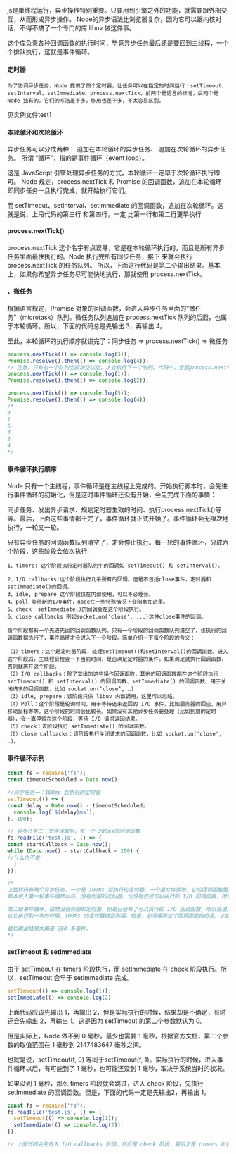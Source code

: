 js是单线程运⾏，异步操作特别重要。只要⽤到引擎之外的功能，就需要跟外部交互，从⽽形成异步操作。
Node的异步语法⽐浏览器复杂，因为它可以跟内核对话，不得不搞了⼀个专门的库 libuv 做这件事。

这个库负责各种回调函数的执⾏时间，毕竟异步任务最后还是要回到主线程，⼀个个排队执⾏，这就是事件循环。

#### 定时器
```
为了协调异步任务，Node 提供了四个定时器，让任务可以在指定的时间运⾏：setTimeout、setInterval、setImmediate、process.nextTick。前两个是语⾔的标准，后两个是 Node 独有的。它们的写法差不多，作⽤也差不多，不太容易区别。
```

见实例文件test1
#### 本轮循环和次轮循环
异步任务可以分成两种：
追加在本轮循环的异步任务、
追加在次轮循环的异步任务。
所谓 “循环”，指的是事件循环（event loop）。

这是 JavaScript 引擎处理异步任务的⽅式，本轮循环⼀定早于次轮循环执⾏即可。
Node 规定，process.nextTick 和 Promise 的回调函数，追加在本轮循环 即同步任务⼀旦执⾏完成，就开始执⾏它们。

⽽ setTimeout、setInterval、setImmediate 的回调函数，追加在次轮循环。这就是说，上段代码的第三⾏ 和第四⾏，⼀定 ⽐第⼀⾏和第⼆⾏更早执⾏

#### process.nextTick()
process.nextTick 这个名字有点误导，它是在本轮循环执⾏的，⽽且是所有异步任务⾥⾯最快执⾏的。Node 执⾏完所有同步任务，接下 来就会执⾏ process.nextTick 的任务队列。
所以，下⾯这⾏代码是第⼆个输出结果。基本上，如果你希望异步任务尽可能快地执⾏，那就使⽤ process.nextTick。

#### 、微任务
根据语⾔规定，Promise 对象的回调函数，会进⼊异步任务⾥⾯的”微任务”（microtask）队列。微任务队列追加在 process.nextTick 队列的后⾯，也属于本轮循环。所以，下⾯的代码总是先输出 3，再输出 4。

⾄此，本轮循环的执⾏顺序就讲完了：同步任务 => process.nextTick() => 微任务
```javaScript
process.nextTick(() => console.log(3));
Promise.resolve().then(() => console.log(4));
// 注意，只有前⼀个队列全部清空以后，才会执⾏下⼀个队列。代码中，全部process.nextTick的回调函数，执⾏都会早于Promise
process.nextTick(() => console.log(1));
Promise.resolve().then(() => console.log(2));

process.nextTick(() => console.log(5));
Promise.resolve().then(() => console.log(4));
/*
3
1
5
4
2
4
*/
```

#### 事件循环执⾏顺序
Node 只有⼀个主线程，事件循环是在主线程上完成的。开始执⾏脚本时，会先进⾏事件循环的初始化，但是这时事件循环还没有开始，会先完成下⾯的事情： 

同步任务、发出异步请求、规划定时器⽣效的时间、执⾏process.nextTick()等等。最后，上⾯这些事情都⼲完了，事件循环就正式开始了。事件循环会⽆限次地执⾏，⼀轮⼜⼀轮。

只有异步任务的回调函数队列清空了，才会停⽌执⾏。每⼀轮的事件循环，分成六个阶段，这些阶段会依次执⾏:
```
1、timers: 这个阶段执行定时器队列中的回调如 setTimeout() 和 setInterval()。

2、I/O callbacks:这个阶段执行几乎所有的回调。但是不包括close事件，定时器和setImmediate()的回调。
3、idle, prepare 这个阶段仅在内部使用，可以不必理会。
4、poll 等待新的I/O事件，node在一些特殊情况下会阻塞在这里。
5、check  setImmediate()的回调会在这个阶段执行。
6、close callbacks 例如socket.on('close', ...)这种close事件的回调。

每个阶段都有⼀个先进先出的回调函数队列。只有⼀个阶段的回调函数队列清空了，该执⾏的回调函数都执⾏了，事件循环才会进⼊下⼀个阶段。简单介绍⼀下每个阶段的含义： 

（1）timers：这个是定时器阶段，处理setTimeout()和setInterval()的回调函数。进⼊这个阶段后，主线程会检查⼀下当前时间，是否满⾜定时器的条件。如果满⾜就执⾏回调函数，否则就离开这个阶段。 
（2）I/O callbacks：除了举出的这些操作回调函数，其他的回调函数都在这个阶段执⾏：setTimeout() 和 setInterval() 的回调函数、setImmediate() 的回调函数、⽤于关闭请求的回调函数，⽐如 socket.on(‘close’, …) 
（3）idle, prepare：该阶段只供 libuv 内部调⽤，这⾥可以忽略。 
（4）Poll：这个阶段是轮询时间，⽤于等待还未返回的 I/O 事件，⽐如服务器的回应、⽤户移动⿏标等等。这个阶段的时间会⽐较长。如果没有其他异步任务要处理（⽐如到期的定时器），会⼀直停留在这个阶段，等待 I/O 请求返回结果。 
（5）check：该阶段执⾏ setImmediate() 的回调函数。 
（6）close callbacks：该阶段执⾏关闭请求的回调函数，⽐如 socket.on('close', …)。
```

#### 事件循环⽰例
```javaScript
const fs = require('fs');
const timeoutScheduled = Date.now();

//异步任务⼀：100ms 后执⾏的定时器
setTimeout(() => {
const delay = Date.now() - timeoutScheduled;
  console.log(`${delay}ms`);
}, 100);

// 异步任务⼆：⽂件读取后，有⼀个 200ms的回调函数
fs.readFile('test.js', () => {
const startCallback = Date.now();
while (Date.now() - startCallback < 200) {
//什么也不做
  }
});

/*
上⾯代码有两个异步任务，⼀个是 100ms 后执⾏的定时器，⼀个是⽂件读取，它的回调函数需要 200ms。请问运⾏结果是什么？ 
脚本进⼊第⼀轮事件循环以后，没有到期的定时器，也没有已经可以执⾏的 I/O 回调函数，所以会进⼊ Poll 阶段，等待内核返回⽂件读取的结果。由于读取⼩⽂件⼀般不会超过 100ms，所以在定时器到期之前，Poll 阶段就会得到结果，因此就会继续往下执⾏。

第⼆轮事件循环，依然没有到期的定时器，但是已经有了可以执⾏的 I/O 回调函数，所以会进⼊ I/O callbacks 阶段，执⾏ fs.readFile 的回调函数。这个回调函数需要 200ms，也就是说，
在它执⾏到⼀半的时候，100ms 的定时器就会到期。但是，必须等到这个回调函数执⾏完，才会离开这个阶段。第三轮事件循环，已经有了到期的定时器，所以会在 timers阶段执⾏定时器。

最后输出结果⼤概是 200 多毫秒。
*/
```

#### setTimeout 和 setImmediate
由于 setTimeout 在 timers 阶段执⾏，⽽ setImmediate 在 check 阶段执⾏。所以，setTimeout 会早于 setImmediate 完成。
```javaScript
setTimeout(() => console.log(1));
setImmediate(() => console.log(2)
```
上⾯代码应该先输出 1，再输出 2，但是实际执⾏的时候，结果却是不确定，有时还会先输出 2，再输出 1。这是因为 setTimeout 的第⼆个参数默认为 0。 

但是实际上，Node 做不到 0 毫秒，最少也需要 1 毫秒，根据官⽅⽂档，第⼆个参数的取值范围在 1 毫秒到 2147483647 毫秒之间。

也就是说，setTimeout(f, 0) 等同于setTimeout(f, 1)。实际执⾏的时候，进⼊事件循环以后，有可能到了 1 毫秒，也可能还没到 1 毫秒，取决于系统当时的状况。 

如果没到 1 毫秒，那么 timers 阶段就会跳过，进⼊ check 阶段，先执⾏ setImmediate 的回调函数。但是，下⾯的代码⼀定是先输出2，再输出 1。
```javaScript
const fs = require('fs');
fs.readFile('test.js', () => {
  setTimeout(() => console.log(1));
  setImmediate(() => console.log(2));
});

// 上⾯代码会先进⼊ I/O callbacks 阶段，然后是 check 阶段，最后才是 timers 阶段。因此，setImmediate 才会早于 setTimeout 执⾏。
```